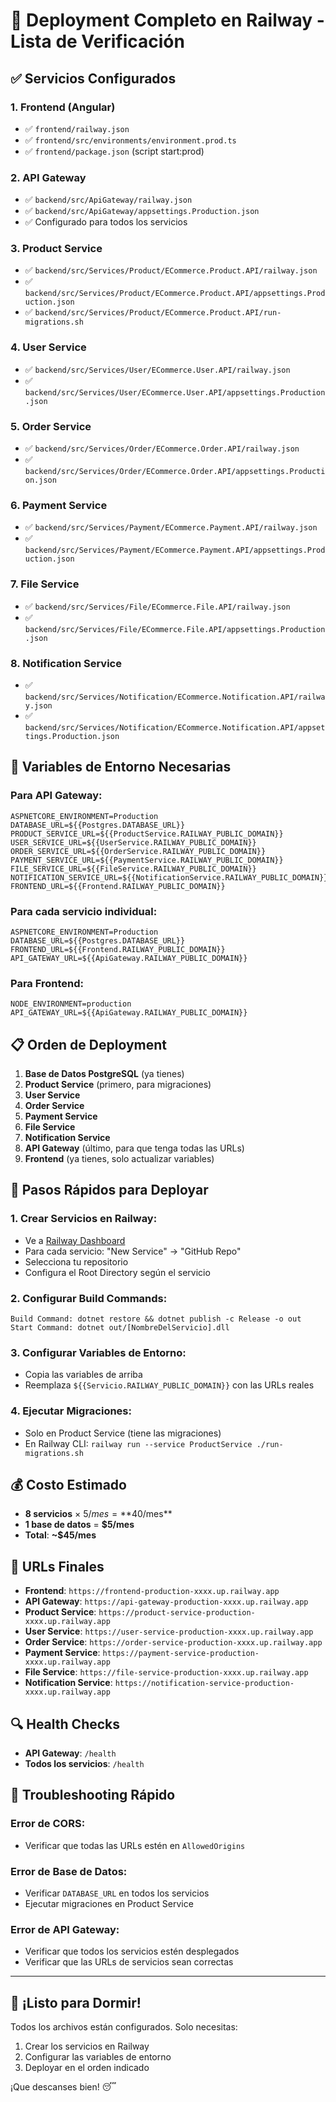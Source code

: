 # 🚀 Deployment Completo en Railway - Lista de Verificación

## ✅ **Servicios Configurados**

### **1. Frontend (Angular)**
- ✅ `frontend/railway.json`
- ✅ `frontend/src/environments/environment.prod.ts`
- ✅ `frontend/package.json` (script start:prod)

### **2. API Gateway**
- ✅ `backend/src/ApiGateway/railway.json`
- ✅ `backend/src/ApiGateway/appsettings.Production.json`
- ✅ Configurado para todos los servicios

### **3. Product Service**
- ✅ `backend/src/Services/Product/ECommerce.Product.API/railway.json`
- ✅ `backend/src/Services/Product/ECommerce.Product.API/appsettings.Production.json`
- ✅ `backend/src/Services/Product/ECommerce.Product.API/run-migrations.sh`

### **4. User Service**
- ✅ `backend/src/Services/User/ECommerce.User.API/railway.json`
- ✅ `backend/src/Services/User/ECommerce.User.API/appsettings.Production.json`

### **5. Order Service**
- ✅ `backend/src/Services/Order/ECommerce.Order.API/railway.json`
- ✅ `backend/src/Services/Order/ECommerce.Order.API/appsettings.Production.json`

### **6. Payment Service**
- ✅ `backend/src/Services/Payment/ECommerce.Payment.API/railway.json`
- ✅ `backend/src/Services/Payment/ECommerce.Payment.API/appsettings.Production.json`

### **7. File Service**
- ✅ `backend/src/Services/File/ECommerce.File.API/railway.json`
- ✅ `backend/src/Services/File/ECommerce.File.API/appsettings.Production.json`

### **8. Notification Service**
- ✅ `backend/src/Services/Notification/ECommerce.Notification.API/railway.json`
- ✅ `backend/src/Services/Notification/ECommerce.Notification.API/appsettings.Production.json`

## 🔧 **Variables de Entorno Necesarias**

### **Para API Gateway:**
```
ASPNETCORE_ENVIRONMENT=Production
DATABASE_URL=${{Postgres.DATABASE_URL}}
PRODUCT_SERVICE_URL=${{ProductService.RAILWAY_PUBLIC_DOMAIN}}
USER_SERVICE_URL=${{UserService.RAILWAY_PUBLIC_DOMAIN}}
ORDER_SERVICE_URL=${{OrderService.RAILWAY_PUBLIC_DOMAIN}}
PAYMENT_SERVICE_URL=${{PaymentService.RAILWAY_PUBLIC_DOMAIN}}
FILE_SERVICE_URL=${{FileService.RAILWAY_PUBLIC_DOMAIN}}
NOTIFICATION_SERVICE_URL=${{NotificationService.RAILWAY_PUBLIC_DOMAIN}}
FRONTEND_URL=${{Frontend.RAILWAY_PUBLIC_DOMAIN}}
```

### **Para cada servicio individual:**
```
ASPNETCORE_ENVIRONMENT=Production
DATABASE_URL=${{Postgres.DATABASE_URL}}
FRONTEND_URL=${{Frontend.RAILWAY_PUBLIC_DOMAIN}}
API_GATEWAY_URL=${{ApiGateway.RAILWAY_PUBLIC_DOMAIN}}
```

### **Para Frontend:**
```
NODE_ENVIRONMENT=production
API_GATEWAY_URL=${{ApiGateway.RAILWAY_PUBLIC_DOMAIN}}
```

## 📋 **Orden de Deployment**

1. **Base de Datos PostgreSQL** (ya tienes)
2. **Product Service** (primero, para migraciones)
3. **User Service**
4. **Order Service**
5. **Payment Service**
6. **File Service**
7. **Notification Service**
8. **API Gateway** (último, para que tenga todas las URLs)
9. **Frontend** (ya tienes, solo actualizar variables)

## 🚀 **Pasos Rápidos para Deployar**

### **1. Crear Servicios en Railway:**
- Ve a [Railway Dashboard](https://railway.app/dashboard)
- Para cada servicio: "New Service" → "GitHub Repo"
- Selecciona tu repositorio
- Configura el Root Directory según el servicio

### **2. Configurar Build Commands:**
```
Build Command: dotnet restore && dotnet publish -c Release -o out
Start Command: dotnet out/[NombreDelServicio].dll
```

### **3. Configurar Variables de Entorno:**
- Copia las variables de arriba
- Reemplaza `${{Servicio.RAILWAY_PUBLIC_DOMAIN}}` con las URLs reales

### **4. Ejecutar Migraciones:**
- Solo en Product Service (tiene las migraciones)
- En Railway CLI: `railway run --service ProductService ./run-migrations.sh`

## 💰 **Costo Estimado**
- **8 servicios** × $5/mes = **$40/mes**
- **1 base de datos** = **$5/mes**
- **Total**: **~$45/mes**

## 🎯 **URLs Finales**
- **Frontend**: `https://frontend-production-xxxx.up.railway.app`
- **API Gateway**: `https://api-gateway-production-xxxx.up.railway.app`
- **Product Service**: `https://product-service-production-xxxx.up.railway.app`
- **User Service**: `https://user-service-production-xxxx.up.railway.app`
- **Order Service**: `https://order-service-production-xxxx.up.railway.app`
- **Payment Service**: `https://payment-service-production-xxxx.up.railway.app`
- **File Service**: `https://file-service-production-xxxx.up.railway.app`
- **Notification Service**: `https://notification-service-production-xxxx.up.railway.app`

## 🔍 **Health Checks**
- **API Gateway**: `/health`
- **Todos los servicios**: `/health`

## 🚨 **Troubleshooting Rápido**

### **Error de CORS:**
- Verificar que todas las URLs estén en `AllowedOrigins`

### **Error de Base de Datos:**
- Verificar `DATABASE_URL` en todos los servicios
- Ejecutar migraciones en Product Service

### **Error de API Gateway:**
- Verificar que todos los servicios estén desplegados
- Verificar que las URLs de servicios sean correctas

---

## 🌙 **¡Listo para Dormir!**

Todos los archivos están configurados. Solo necesitas:
1. Crear los servicios en Railway
2. Configurar las variables de entorno
3. Deployar en el orden indicado

¡Que descanses bien! 😴
